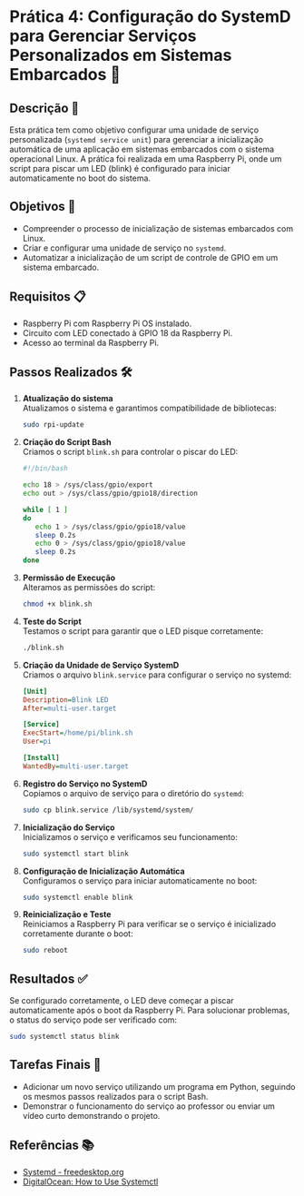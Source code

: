 # Prática 4: Configuração do SystemD para Gerenciar Serviços Personalizados em Sistemas Embarcados 🚀

## Descrição 📄
Esta prática tem como objetivo configurar uma unidade de serviço personalizada (`systemd service unit`) para gerenciar a inicialização automática de uma aplicação em sistemas embarcados com o sistema operacional Linux. A prática foi realizada em uma Raspberry Pi, onde um script para piscar um LED (blink) é configurado para iniciar automaticamente no boot do sistema.

## Objetivos 🎯
- Compreender o processo de inicialização de sistemas embarcados com Linux.
- Criar e configurar uma unidade de serviço no `systemd`.
- Automatizar a inicialização de um script de controle de GPIO em um sistema embarcado.

## Requisitos 📋
- Raspberry Pi com Raspberry Pi OS instalado.
- Circuito com LED conectado à GPIO 18 da Raspberry Pi.
- Acesso ao terminal da Raspberry Pi.

## Passos Realizados 🛠️

1. **Atualização do sistema**  
   Atualizamos o sistema e garantimos compatibilidade de bibliotecas:
   ```bash
   sudo rpi-update
   ```

2. **Criação do Script Bash**  
   Criamos o script `blink.sh` para controlar o piscar do LED:
   ```bash
   #!/bin/bash

   echo 18 > /sys/class/gpio/export
   echo out > /sys/class/gpio/gpio18/direction

   while [ 1 ]
   do
      echo 1 > /sys/class/gpio/gpio18/value
      sleep 0.2s
      echo 0 > /sys/class/gpio/gpio18/value
      sleep 0.2s
   done
   ```

3. **Permissão de Execução**  
   Alteramos as permissões do script:
   ```bash
   chmod +x blink.sh
   ```

4. **Teste do Script**  
   Testamos o script para garantir que o LED pisque corretamente:
   ```bash
   ./blink.sh
   ```

5. **Criação da Unidade de Serviço SystemD**  
   Criamos o arquivo `blink.service` para configurar o serviço no systemd:
   ```ini
   [Unit]
   Description=Blink LED
   After=multi-user.target

   [Service]
   ExecStart=/home/pi/blink.sh
   User=pi

   [Install]
   WantedBy=multi-user.target
   ```

6. **Registro do Serviço no SystemD**  
   Copiamos o arquivo de serviço para o diretório do `systemd`:
   ```bash
   sudo cp blink.service /lib/systemd/system/
   ```

7. **Inicialização do Serviço**  
   Inicializamos o serviço e verificamos seu funcionamento:
   ```bash
   sudo systemctl start blink
   ```

8. **Configuração de Inicialização Automática**  
   Configuramos o serviço para iniciar automaticamente no boot:
   ```bash
   sudo systemctl enable blink
   ```

9. **Reinicialização e Teste**  
   Reiniciamos a Raspberry Pi para verificar se o serviço é inicializado corretamente durante o boot:
   ```bash
   sudo reboot
   ```

## Resultados ✅
Se configurado corretamente, o LED deve começar a piscar automaticamente após o boot da Raspberry Pi. Para solucionar problemas, o status do serviço pode ser verificado com:
```bash
sudo systemctl status blink
```

## Tarefas Finais 📌
- Adicionar um novo serviço utilizando um programa em Python, seguindo os mesmos passos realizados para o script Bash.
- Demonstrar o funcionamento do serviço ao professor ou enviar um vídeo curto demonstrando o projeto.

## Referências 📚
- [Systemd - freedesktop.org](https://www.freedesktop.org/wiki/Software/systemd/)
- [DigitalOcean: How to Use Systemctl](https://www.digitalocean.com/community/tutorials/how-to-use-systemctl-to-manage-systemd-services-and-units-pt)
